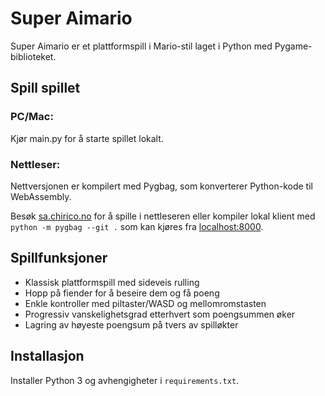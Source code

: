 # Super Aimario

Super Aimario er et plattformspill i Mario-stil laget i Python med Pygame-biblioteket.

## Spill spillet
### PC/Mac: 
Kjør main.py for å starte spillet lokalt.

### Nettleser: 
Nettversjonen er kompilert med Pygbag, som konverterer Python-kode til WebAssembly.

Besøk [sa.chirico.no](https://sa.chirico.no) for å spille i nettleseren eller kompiler lokal klient med `python -m pygbag --git .` som kan kjøres fra [localhost:8000](localhost:8000). 

## Spillfunksjoner
- Klassisk plattformspill med sideveis rulling
- Hopp på fiender for å beseire dem og få poeng
- Enkle kontroller med piltaster/WASD og mellomromstasten
- Progressiv vanskelighetsgrad etterhvert som poengsummen øker
- Lagring av høyeste poengsum på tvers av spilløkter


## Installasjon

Installer Python 3 og avhengigheter i `requirements.txt`.

